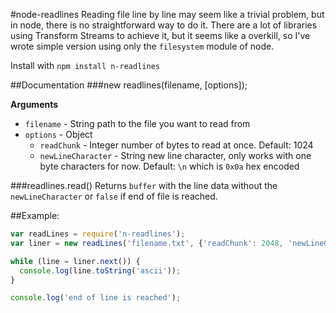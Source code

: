 #node-readlines
Reading file line by line may seem like a trivial problem, but in node, there is no straightforward way to do it. There are a lot of libraries using Transform Streams to achieve it, but it seems like a overkill, so I've wrote simple version using only the `filesystem` module of node.

Install with
`npm install n-readlines`

##Documentation
###new readlines(filename, [options]);

**Arguments**

* `filename` - String path to the file you want to read from
* `options` - Object 
  * `readChunk` - Integer number of bytes to read at once. Default: 1024
  * `newLineCharacter` - String new line character, only works with one byte characters for now. Default: `\n` which is `0x0a` hex encoded

###readlines.read()
Returns `buffer` with the line data without the `newLineCharacter` or `false` if end of file is reached.

##Example:
```javascript
var readLines = require('n-readlines');
var liner = new readLines('filename.txt', {'readChunk': 2048, 'newLineCharacter': '\n'});

while (line = liner.next()) {
  console.log(line.toString('ascii'));
}

console.log('end of line is reached');
```
